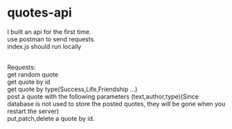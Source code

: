 # quotes-api

I built an api for the first time.<br>
use postman to send requests.<br>
index.js should run locally<br><br>

Requests:<br>
get random quote<br>
get quote by id<br>
get quote by type(Success,Life,Friendship ...)<br>
post a quote with the following parameters (text,author,type)(Since database is not used to store the posted quotes, they will be gone when you restart the server)<br>
put,patch,delete a quote by id.

